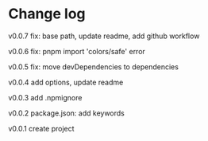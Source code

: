 Change log
=======
v0.0.7
fix: base path, update readme, add github workflow

v0.0.6
fix: pnpm import 'colors/safe' error

v0.0.5
fix: move devDependencies to dependencies

v0.0.4
add options, update readme

v0.0.3
add .npmignore

v0.0.2
package.json: add keywords

v0.0.1
create project